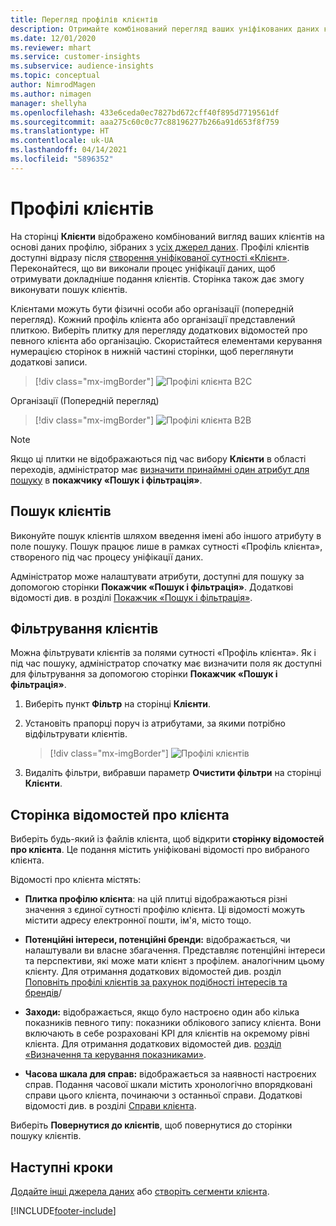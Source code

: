 ```yaml
---
title: Перегляд профілів клієнтів
description: Отримайте комбінований перегляд ваших уніфікованих даних клієнтів.
ms.date: 12/01/2020
ms.reviewer: mhart
ms.service: customer-insights
ms.subservice: audience-insights
ms.topic: conceptual
author: NimrodMagen
ms.author: nimagen
manager: shellyha
ms.openlocfilehash: 433e6ceda0ec7827bd672cff40f895d7719561df
ms.sourcegitcommit: aaa275c60c0c77c88196277b266a91d653f8f759
ms.translationtype: HT
ms.contentlocale: uk-UA
ms.lasthandoff: 04/14/2021
ms.locfileid: "5896352"
---
```

# <a name="customer-profiles"></a>Профілі клієнтів

На сторінці **Клієнти** відображено комбінований вигляд ваших клієнтів на основі даних профілю, зібраних з [усіх джерел даних](data-sources.md). Профілі клієнтів доступні відразу після [створення уніфікованої сутності «Клієнт»](data-unification.md). Переконайтеся, що ви виконали процес уніфікації даних, щоб отримувати докладніше подання клієнтів. Сторінка також дає змогу виконувати пошук клієнтів.

Клієнтами можуть бути фізичні особи або організації (попередній перегляд). Кожний профіль клієнта або організації представлений плиткою. Виберіть плитку для перегляду додаткових відомостей про певного клієнта або організацію. Скористайтеся елементами керування нумерацією сторінок в нижній частині сторінки, щоб переглянути додаткові записи.

> [!div class="mx-imgBorder"] 
> ![Профілі клієнта B2C](media/profiles-customers.png "Профілі клієнта B2C")

Організації (Попередній перегляд)
> [!div class="mx-imgBorder"] 
> ![Профілі клієнта B2B](media/profile-customers-b2b.png "Профілі клієнта B2B")

> [!NOTE]
> Якщо ці плитки не відображаються під час вибору **Клієнти** в області переходів, адміністратор має [визначити принаймні один атрибут для пошуку](search-filter-index.md) в **покажчику «Пошук і фільтрація»**.

## <a name="search-for-customers"></a>Пошук клієнтів

Виконуйте пошук клієнтів шляхом введення імені або іншого атрибуту в поле пошуку. Пошук працює лише в рамках сутності «Профіль клієнта», створеного під час процесу уніфікації даних.

Адміністратор може налаштувати атрибути, доступні для пошуку за допомогою сторінки **Покажчик «Пошук і фільтрація»**. Додаткові відомості див. в розділі [Покажчик «Пошук і фільтрація»](search-filter-index.md).

## <a name="filter-customers"></a>Фільтрування клієнтів

Можна фільтрувати клієнтів за полями сутності «Профіль клієнта». Як і під час пошуку, адміністратор спочатку має визначити поля як доступні для фільтрування за допомогою сторінки **Покажчик «Пошук і фільтрація»**.

1. Виберіть пункт **Фільтр** на сторінці **Клієнти**.

2. Установіть прапорці поруч із атрибутами, за якими потрібно відфільтрувати клієнтів.

   > [!div class="mx-imgBorder"] 
   > ![Профілі клієнтів](media/profiles-customers3.png "Профілі клієнтів")

3. Видаліть фільтри, вибравши параметр **Очистити фільтри** на сторінці **Клієнти**.

##  <a name="customer-details-page"></a>Сторінка відомостей про клієнта

Виберіть будь-який із файлів клієнта, щоб відкрити **сторінку відомостей про клієнта**. Це подання містить уніфіковані відомості про вибраного клієнта.

Відомості про клієнта містять:

-   **Плитка профілю клієнта**: на цій плитці відображаються різні значення з єдиної сутності профілю клієнта. Ці відомості можуть містити адресу електронної пошти, ім'я, місто тощо. 

-   **Потенційні інтереси, потенційні бренди:** відображається, чи налаштували ви власне збагачення. Представляє потенційні інтереси та перспективи, які може мати клієнт з профілем. аналогічним цьому клієнту. Для отримання додаткових відомостей див. розділ [Поповніть профілі клієнтів за рахунок подібності інтересів та брендів](enrichment-microsoft.md)/

-   **Заходи:** відображається, якщо було настроєно один або кілька показників певного типу: показники облікового запису клієнта. Вони включають в себе розраховані KPI для клієнтів на окремому рівні клієнта. Для отримання додаткових відомостей див. [розділ «Визначення та керування показниками»](measures.md).

-   **Часова шкала для справ:** відображається за наявності настроєних справ. Подання часової шкали містить хронологічно впорядковані справи цього клієнта, починаючи з останньої справи. Додаткові відомості див. в розділі [Справи клієнта](activities.md).

Виберіть **Повернутися до клієнтів**, щоб повернутися до сторінки пошуку клієнтів.

## <a name="next-steps"></a>Наступні кроки

[Додайте інші джерела даних](data-sources.md) або [створіть сегменти клієнта](segments.md).


[!INCLUDE[footer-include](../includes/footer-banner.md)]